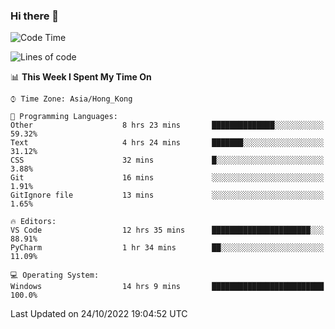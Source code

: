 ### Hi there 👋

<!--
**RoiexLee/RoiexLee** is a ✨ _special_ ✨ repository because its `README.md` (this file) appears on your GitHub profile.

Here are some ideas to get you started:

- 🔭 I’m currently working on ...
- 🌱 I’m currently learning ...
- 👯 I’m looking to collaborate on ...
- 🤔 I’m looking for help with ...
- 💬 Ask me about ...
- 📫 How to reach me: ...
- 😄 Pronouns: ...
- ⚡ Fun fact: ...
-->

<!--START_SECTION:waka-->
![Code Time](http://img.shields.io/badge/Code%20Time-39%20hrs%2058%20mins-blue)

![Lines of code](https://img.shields.io/badge/From%20Hello%20World%20I%27ve%20Written-10%20Thousand%20lines%20of%20code-blue)

📊 **This Week I Spent My Time On** 

```text
⌚︎ Time Zone: Asia/Hong_Kong

💬 Programming Languages: 
Other                    8 hrs 23 mins       ██████████████░░░░░░░░░░░   59.32% 
Text                     4 hrs 24 mins       ███████░░░░░░░░░░░░░░░░░░   31.12% 
CSS                      32 mins             █░░░░░░░░░░░░░░░░░░░░░░░░   3.88% 
Git                      16 mins             ░░░░░░░░░░░░░░░░░░░░░░░░░   1.91% 
GitIgnore file           13 mins             ░░░░░░░░░░░░░░░░░░░░░░░░░   1.65%

🔥 Editors: 
VS Code                  12 hrs 35 mins      ██████████████████████░░░   88.91% 
PyCharm                  1 hr 34 mins        ██░░░░░░░░░░░░░░░░░░░░░░░   11.09%

💻 Operating System: 
Windows                  14 hrs 9 mins       █████████████████████████   100.0%

```


 Last Updated on 24/10/2022 19:04:52 UTC
<!--END_SECTION:waka-->
